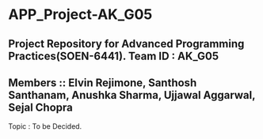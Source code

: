 # APP_Project-AK_G05
Project Repository for Advanced Programming Practices(SOEN-6441). 
Team ID  : AK_G05 
--

Members :: 
Elvin Rejimone,
Santhosh Santhanam,
Anushka Sharma,
Ujjawal Aggarwal,
Sejal Chopra
--

Topic : To be Decided.
